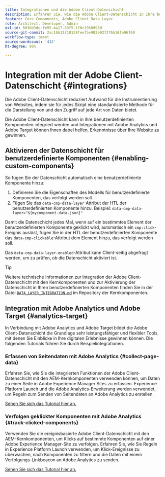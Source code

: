 ```yaml
---
title: Integrationen und die Adobe Client-Datenschicht
description: Erfahren Sie, wie die Adobe Client-Datenschicht in Ihre benutzerdefinierten Komponenten integriert werden kann und wie Sie durch Integrationen mit Adobe Analytics und Adobe Target Erkenntnisse über Ihre Website gewinnen können.
feature: Core Components, Adobe Client Data Layer
role: Architect, Developer, Admin
exl-id: 503dd3dc-fe95-4a17-83f5-1f0c1960993d
source-git-commit: 2ac16b15718128feefbe903e92f276b16fe96f69
workflow-type: tm+mt
source-wordcount: '412'
ht-degree: 96%

---
```


# Integration mit der Adobe Client-Datenschicht {#integrations}

Die Adobe Client-Datenschicht reduziert Aufwand für die Instrumentierung von Websites, indem sie für jedes Skript eine standardisierte Methode für die Darstellung von und den Zugriff auf jede Art von Daten bietet.

Die Adobe Client-Datenschicht kann in Ihre benutzerdefinierten Komponenten integriert werden und Integrationen mit Adobe Analytics und Adobe Target können Ihnen dabei helfen, Erkenntnisse über Ihre Website zu gewinnen.

## Aktivieren der Datenschicht für benutzerdefinierte Komponenten {#enabling-custom-components}

So fügen Sie der Datenschicht automatisch eine benutzerdefinierte Komponente hinzu:

1. Definieren Sie die Eigenschaften des Modells für benutzerdefinierte Komponenten, das verfolgt werden soll.
1. Fügen Sie das `data-cmp-data-layer`-Attribut der HTL der benutzerdefinierten Komponente hinzu. Beispiel: `data-cmp-data-layer="${mycomponent.data.json}"`

Damit die Datenschicht jedes Mal, wenn auf ein bestimmtes Element der benutzerdefinierten Komponente geklickt wird, automatisch ein `cmp:click`-Ereignis auslöst, fügen Sie in der HTL der benutzerdefinierten Komponente das `data-cmp-clickable`-Attribut dem Element hinzu, das verfolgt werden soll.

Das `data-cmp-data-layer-enabled`-Attribut kann Client-seitig abgefragt werden, um zu prüfen, ob die Datenschicht aktiviert ist.

>[!TIP]
>
>Weitere technische Informationen zur Integration der Adobe Client-Datenschicht mit den Kernkomponenten und zur Aktivierung der Datenschicht in Ihren benutzerdefinierten Komponenten finden Sie in der Datei [`DATA_LAYER_INTEGRATION.md`](https://github.com/adobe/aem-core-wcm-components/blob/master/DATA_LAYER_INTEGRATION.md) im Repository der Kernkomponenten.

## Integration mit Adobe Analytics und Adobe Target {#analytics-target}

In Verbindung mit Adobe Analytics und Adobe Target bildet die Adobe Client-Datenschicht die Grundlage sehr leistungsfähiger und flexibler Tools, mit denen Sie Einblicke in Ihre digitalen Erlebnisse gewinnen können. Die folgenden Tutorials führen Sie durch Beispielintegrationen.

### Erfassen von Seitendaten mit Adobe Analytics {#collect-page-data}

Erfahren Sie, wie Sie die integrierten Funktionen der Adobe Client-Datenschicht mit den AEM-Kernkomponenten verwenden können, um Daten zu einer Seite in Adobe Experience Manager Sites zu erfassen. Experience Platform Launch und die Adobe Analytics-Erweiterung werden verwendet, um Regeln zum Senden von Seitendaten an Adobe Analytics zu erstellen.

[Sehen Sie sich das Tutorial hier an.](https://experienceleague.adobe.com/docs/experience-manager-learn/sites/integrations/analytics/collect-data-analytics.html)

### Verfolgen geklickter Komponenten mit Adobe Analytics {#track-clicked-components}

Verwenden Sie die ereignisbasierte Adobe Client-Datenschicht mit den AEM-Kernkomponenten, um Klicks auf bestimmte Komponenten auf einer Adobe Experience Manager-Site zu verfolgen. Erfahren Sie, wie Sie Regeln in Experience Platform Launch verwenden, um Klick-Ereignisse zu überwachen, nach Komponenten zu filtern und die Daten mit einem Verfolgungs-Linkbeacon an Adobe Analytics zu senden.

[Sehen Sie sich das Tutorial hier an.](https://experienceleague.adobe.com/docs/experience-manager-learn/sites/integrations/analytics/track-clicked-component.html)
